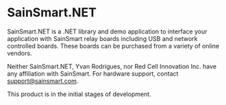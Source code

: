 SainSmart.NET
=============

SainSmart.NET is a .NET library and demo application to interface your application 
with SainSmart relay boards including USB and network controlled boards. These
boards can be purchased from a variety of online vendors.

Neither SainSmart.NET, Yvan Rodrigues, nor Red Cell Innovation Inc. have any
affiliation with SainSmart. For hardware support, contact <support@sainsmart.com>.

This product is in the initial stages of development.
